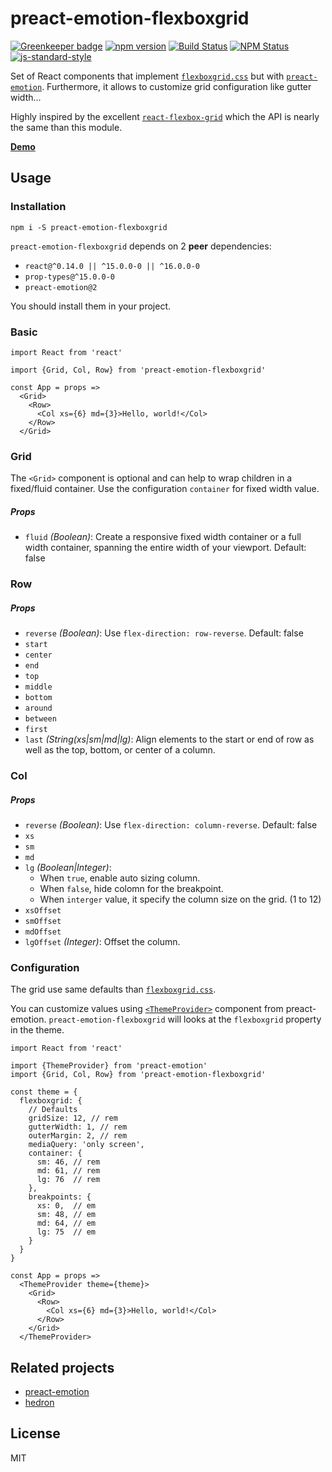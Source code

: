 # preact-emotion-flexboxgrid

[![Greenkeeper badge](https://badges.greenkeeper.io/LoicMahieu/preact-emotion-flexboxgrid.svg)](https://greenkeeper.io/)
[![npm version](https://badge.fury.io/js/preact-emotion-flexboxgrid.svg)](https://badge.fury.io/js/preact-emotion-flexboxgrid)
[![Build Status](https://travis-ci.org/LoicMahieu/preact-emotion-flexboxgrid.svg?branch=master)](https://travis-ci.org/LoicMahieu/preact-emotion-flexboxgrid)
[![NPM Status](http://img.shields.io/npm/dm/preact-emotion-flexboxgrid.svg?style=flat-square)](https://www.npmjs.org/package/preact-emotion-flexboxgrid)
[![js-standard-style](https://img.shields.io/badge/lint-standard-green.svg)](http://standardjs.com)


Set of React components that implement [`flexboxgrid.css`](https://github.com/kristoferjoseph/flexboxgrid) but with [`preact-emotion`](https://github.com/preact-emotion/preact-emotion). Furthermore, it allows to customize grid configuration like gutter width...

Highly inspired by the excellent [`react-flexbox-grid`](https://github.com/roylee0704/react-flexbox-grid) which the API is nearly the same than this module.

[**Demo**](https://loicmahieu.github.io/preact-emotion-flexboxgrid/demo/index.html)

## Usage

### Installation

```
npm i -S preact-emotion-flexboxgrid
```

`preact-emotion-flexboxgrid` depends on 2 **peer** dependencies:
- `react@^0.14.0 || ^15.0.0-0 || ^16.0.0-0`
- `prop-types@^15.0.0-0`
- `preact-emotion@2`

You should install them in your project.

### Basic

```JSX
import React from 'react'

import {Grid, Col, Row} from 'preact-emotion-flexboxgrid'

const App = props =>
  <Grid>
    <Row>
      <Col xs={6} md={3}>Hello, world!</Col>
    </Row>
  </Grid>
```

### Grid

The `<Grid>` component is optional and can help to wrap children in a fixed/fluid container. Use the configuration `container` for fixed width value.

##### Props

- `fluid` _(Boolean)_: Create a responsive fixed width container or a full width container, spanning the entire width of your viewport. Default: false


### Row

##### Props

- `reverse` _(Boolean)_: Use `flex-direction: row-reverse`. Default: false
- `start`
- `center`
- `end`
- `top`
- `middle`
- `bottom`
- `around`
- `between`
- `first`
- `last` _(String(xs|sm|md|lg)_: Align elements to the start or end of row as well as the top, bottom, or center of a column.


### Col

##### Props

- `reverse` _(Boolean)_: Use `flex-direction: column-reverse`. Default: false
- `xs`
- `sm`
- `md`
- `lg` _(Boolean|Integer)_:
  * When `true`, enable auto sizing column.
  * When `false`, hide colomn for the breakpoint.
  * When `interger` value, it specify the column size on the grid. (1 to 12)
- `xsOffset`
- `smOffset`
- `mdOffset`
- `lgOffset` _(Integer)_: Offset the column.


### Configuration

The grid use same defaults than [`flexboxgrid.css`](https://github.com/kristoferjoseph/flexboxgrid).

You can customize values using [`<ThemeProvider>`](https://github.com/preact-emotion/preact-emotion#theming) component from preact-emotion.
`preact-emotion-flexboxgrid` will looks at the `flexboxgrid` property in the theme.

```JSX
import React from 'react'

import {ThemeProvider} from 'preact-emotion'
import {Grid, Col, Row} from 'preact-emotion-flexboxgrid'

const theme = {
  flexboxgrid: {
    // Defaults
    gridSize: 12, // rem
    gutterWidth: 1, // rem
    outerMargin: 2, // rem
    mediaQuery: 'only screen',
    container: {
      sm: 46, // rem
      md: 61, // rem
      lg: 76  // rem
    },
    breakpoints: {
      xs: 0,  // em
      sm: 48, // em
      md: 64, // em
      lg: 75  // em
    }
  }
}

const App = props =>
  <ThemeProvider theme={theme}>
    <Grid>
      <Row>
        <Col xs={6} md={3}>Hello, world!</Col>
      </Row>
    </Grid>
  </ThemeProvider>
```

## Related projects

- [preact-emotion](https://github.com/preact-emotion/preact-emotion)
- [hedron](https://github.com/JSBros/hedron)

## License

MIT
